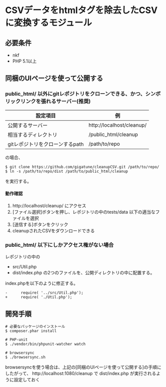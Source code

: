 # CSVデータをhtmlタグを除去したCSVに変換するモジュール

## 必要条件

- nkf
- PHP 5.1以上

## 同梱のUIページを使って公開する

### public_html/ 以外にgitレポジトリをクローンできる、かつ、シンボリックリンクを張れるサーバー(推奨)

| 設定項目 | 例 |
|--|--|
| 公開するサーバー |  http://localhost/cleanup/ |
| 相当するディレクトリ | /public_html/cleanup |
| gitレポジトリをクローンするpath | /path/to/repo |

の場合、

```
$ git clone https://github.com/gigatune/cleanupCSV.git /path/to/repo/
$ ln -s /path/to/repo/dist /path/to/public_html/cleanup
```
を実行する。


#### 動作確認

1. http://localhost/cleanup/ にアクセス
2. [ファイル選択]ボタンを押し、レポジトリの中のtests/data 以下の適当なファイルを選択
3. [送信する]ボタンをクリック
4. cleanupされたCSVをダウンロードできる



### public_html/ 以下にしかアクセス権がない場合

レポジトリの中の
- src/Util.php
- dist/index.php
の2つのファイルを、公開ディレクトリの中に配置する。

index.phpを以下のように修正する。

```
-      require( '../src/Util.php');
+      require( './Util.php');
```

## 開発手順

```
# 必要なパッケージのインストール
$ composer.phar install

# PHP-unit
$ ./vendor/bin/phpunit-watcher watch

# browsersync
$ ./browsersync.sh
```

browsersyncを使う場合は、上記の[同梱のUIページを使って公開する]の手順にしたがって、
 http://localhost:1080/cleanup で dist/index.php が実行されるように設定しておく


